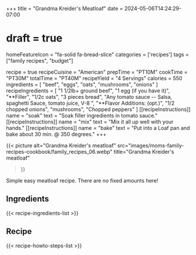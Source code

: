 +++
title = "Grandma Kreider's Meatloaf"
date = 2024-05-06T14:24:29-07:00
# draft = true
homeFeatureIcon = "fa-solid fa-bread-slice"
categories = ['recipes']
tags = ["family recipes", "budget"]

recipe = true
recipeCuisine = "American"
prepTime = "PT10M"
cookTime = "PT30M"
totalTime = "PT40M"
recipeYield = "4 Servings"
calories = 550 
ingredients = [
  "beef",
  "eggs",
  "oats",
  "mushrooms",
  "onions"
]
recipeIngredients = [
"1 1/2lb+ ground beef",
"1 egg (if you have it)",
"**Filler",
"1/2c oats",
"3 pieces bread",
"Any tomato sauce -- Salsa, spaghetti Sauce, tomato juice, V-8 ",
"**Flavor Additions: (opt.)",
"1/2 chopped onions",
"mushrooms",
"Chopped peppers"
]
[[recipeInstructions]]
  name = "soak"
  text = "Soak filler ingredients in tomato sauce."
[[recipeInstructions]]
  name = "mix"
  text = "Mix it all up well with your hands."
[[recipeInstructions]]
  name = "bake"
  text = "Put into a Loaf pan and bake about 30 min. @ 350 degrees."
+++

{{< picture 
  alt="Grandma Kreider's meatloaf" 
  src="images/moms-family-recipes-cookbook/family_recipes_06.webp"
  title="Grandma Kreider's meatloaf" 
>}}

Simple easy meatloaf recipe.  There are no fixed amounts here!

<!--more-->

## Ingredients
{{< recipe-ingredients-list >}}

## Recipe
{{< recipe-howto-steps-list >}}
